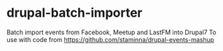 # drupal-batch-importer
Batch import events from Facebook, Meetup and LastFM into Drupal7
To use with code from https://github.com/staminna/drupal-events-mashup
